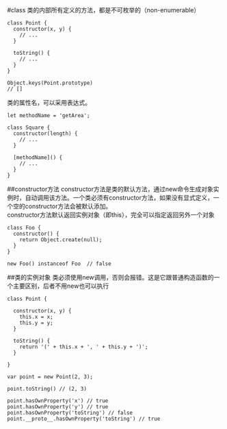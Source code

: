 #class
类的内部所有定义的方法，都是不可枚举的（non-enumerable）

	class Point {
	  constructor(x, y) {
	    // ...
	  }
	
	  toString() {
	    // ...
	  }
	}
	
	Object.keys(Point.prototype)
	// []

类的属性名，可以采用表达式。  
	
	let methodName = 'getArea';

	class Square {
	  constructor(length) {
	    // ...
	  }
	
	  [methodName]() {
	    // ...
	  }
	}
##constructor方法
constructor方法是类的默认方法，通过new命令生成对象实例时，自动调用该方法。一个类必须有constructor方法，如果没有显式定义，一个空的constructor方法会被默认添加。  
constructor方法默认返回实例对象（即this），完全可以指定返回另外一个对象

	class Foo {
	  constructor() {
	    return Object.create(null);
	  }
	}
	
	new Foo() instanceof Foo  // false
##类的实例对象
类必须使用new调用，否则会报错。这是它跟普通构造函数的一个主要区别，后者不用new也可以执行

	class Point {
	
	  constructor(x, y) {
	    this.x = x;
	    this.y = y;
	  }
	
	  toString() {
	    return '(' + this.x + ', ' + this.y + ')';
	  }
	
	}
	
	var point = new Point(2, 3);
	
	point.toString() // (2, 3)
	
	point.hasOwnProperty('x') // true
	point.hasOwnProperty('y') // true
	point.hasOwnProperty('toString') // false
	point.__proto__.hasOwnProperty('toString') // true